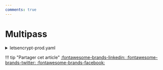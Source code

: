 ```yaml
---
comments: true
---
```


# Multipass


<details>
<summary>letsencrypt-prod.yaml</summary>
    ```yaml
    test:
      test:
        name: toto
    ```
</details>

!!! tip "Partager cet article"
    <a href="https://www.linkedin.com/shareArticle?mini=true&url={{ page.canonical_url }}"
        title="Patager l'article sur LinkedIn">
        <span class="share-article linkedin">
            :fontawesome-brands-linkedin:
        </span>
    </a>
    <a href="https://www.linkedin.com/shareArticle?mini=true&url={{ page.canonical_url }}"
        title="Patager l'article sur twitter">
        <span class="share-article twitter">
            :fontawesome-brands-twitter:
        </span>
    </a>
    <a href="https://www.linkedin.com/shareArticle?mini=true&url={{ page.canonical_url }}"
        title="Patager l'article sur facebook">
        <span class="share-article facebook">
            :fontawesome-brands-facebook:
        </span>
    </a>




